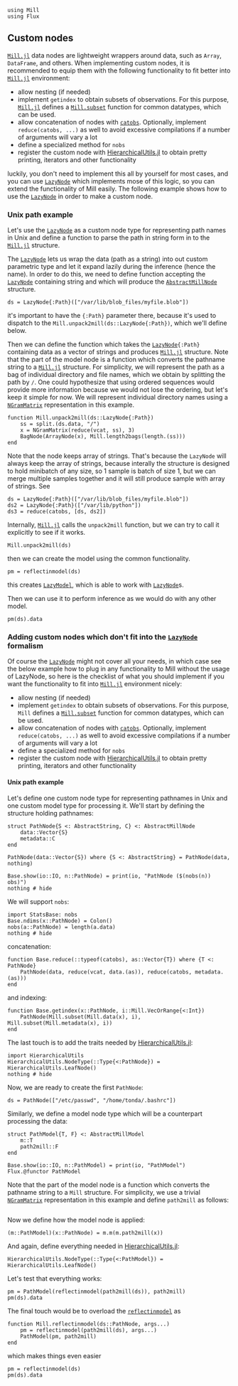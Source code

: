 ```@setup custom
using Mill
using Flux
```

## Custom nodes

[`Mill.jl`](https://github.com/CTUAvastLab/Mill.jl) data nodes are lightweight wrappers around data, such as `Array`, `DataFrame`, and others. When implementing custom nodes, it is recommended to equip them with the following functionality to fit better into [`Mill.jl`](https://github.com/CTUAvastLab/Mill.jl) environment:

* allow nesting (if needed)
* implement `getindex` to obtain subsets of observations. For this purpose, [`Mill.jl`](https://github.com/CTUAvastLab/Mill.jl) defines a [`Mill.subset`](@ref) function for common datatypes, which can be used.
* allow concatenation of nodes with [`catobs`](@ref). Optionally, implement `reduce(catobs, ...)` as well to avoid excessive compilations if a number of arguments will vary a lot
* define a specialized method for `nobs`
* register the custom node with [HierarchicalUtils.jl](@ref) to obtain pretty printing, iterators and other functionality

luckily, you don't need to implement this all by yourself for most cases, and you can use [`LazyNode`](@ref) which implements mose of this logic, so you can extend the functionality of Mill easily.
The following example shows how to use the [`LazyNode`](@ref) in order to make a custom node.

### Unix path example

Let's use the [`LazyNode`](@ref) as a custom node type for representing path names in Unix and define a function to parse the path in string form in to the [`Mill.jl`](https://github.com/CTUAvastLab/Mill.jl) structure. 

The [`LazyNode`](@ref) lets us wrap the data (path as a string) into out custom parametric type and let it expand lazily during the inference (hence the name).
In order to do this, we need to define function accepting the [`LazyNode`](@ref) containing string and which will produce the [`AbstractMillNode`](@ref) structure.

```@example custom
ds = LazyNode{:Path}(["/var/lib/blob_files/myfile.blob"])
```
it's important to have the `{:Path}` parameter there, because it's used to dispatch to the `Mill.unpack2mill(ds::LazyNode{:Path})`, which we'll define below.

Then we can define the function which takes the [`LazyNode`](@ref)`{:Path}` containing data as a vector of strings and produces [`Mill.jl`](https://github.com/CTUAvastLab/Mill.jl) structure.
Note that the part of the model node is a function which converts the pathname string to a [`Mill.jl`](https://github.com/CTUAvastLab/Mill.jl) structure. 
For simplicity, we will represent the path as a bag of individual directory and file names, which we obtain by splitting the path by `/`. 
One could hypothesize that using ordered sequences would provide more information because we would not lose the ordering, but
let's keep it simple for now. We will represent individual directory names using a [`NGramMatrix`](@ref) representation in this example.

```@example custom
function Mill.unpack2mill(ds::LazyNode{:Path})
    ss = split.(ds.data, "/")
    x = NGramMatrix(reduce(vcat, ss), 3)
    BagNode(ArrayNode(x), Mill.length2bags(length.(ss)))
end
```

Note that the node keeps array of strings. That's because the `LazyNode` will always keep the array of strings, because interally the structure is designed to hold minibatch of any size, so 1 sample is batch of size 1, but we can merge multiple samples together and it will still produce sample with array of strings.
See
```@example custom
ds = LazyNode{:Path}(["/var/lib/blob_files/myfile.blob"])
ds2 = LazyNode{:Path}(["/var/lib/python"])
ds3 = reduce(catobs, [ds, ds2])
```

Internally, [`Mill.jl`](https://github.com/CTUAvastLab/Mill.jl) calls the `unpack2mill` function, but we can try to call it explicitly to see if it works.
```@example custom
Mill.unpack2mill(ds)
```

then we can create the model using the common functionality.
```@repl custom
pm = reflectinmodel(ds)
```

this creates [`LazyModel`](@ref), which is able to work with [`LazyNode`](@ref)s.

Then we can use it to perform inference as we would do with any other model.

```@repl custom
pm(ds).data
```

### Adding custom nodes which don't fit into the [`LazyNode`](@ref) formalism

Of course the [`LazyNode`](@ref) might not cover all your needs, in which case see the below example how to plug in any functionality to Mill without the usage of LazyNode, 
so here is the checklist of what you should implement if you want the functionality to fit into [`Mill.jl`](https://github.com/CTUAvastLab/Mill.jl) environment nicely: 

* allow nesting (if needed)
* implement `getindex` to obtain subsets of observations. For this purpose, `Mill` defines a [`Mill.subset`](@ref) function for common datatypes, which can be used.
* allow concatenation of nodes with [`catobs`](@ref). Optionally, implement `reduce(catobs, ...)` as well to avoid excessive compilations if a number of arguments will vary a lot
* define a specialized method for `nobs`
* register the custom node with [HierarchicalUtils.jl](@ref) to obtain pretty printing, iterators and other functionality

#### Unix path example

Let's define one custom node type for representing pathnames in Unix and one custom model type for processing it. We'll start by defining the structure holding pathnames:

```@example custom
struct PathNode{S <: AbstractString, C} <: AbstractMillNode
    data::Vector{S}
    metadata::C
end

PathNode(data::Vector{S}) where {S <: AbstractString} = PathNode(data, nothing)

Base.show(io::IO, n::PathNode) = print(io, "PathNode ($(nobs(n)) obs)")
nothing # hide
```

We will support `nobs`:

```@example custom
import StatsBase: nobs
Base.ndims(x::PathNode) = Colon()
nobs(a::PathNode) = length(a.data)
nothing # hide
```

concatenation:

```@example custom
function Base.reduce(::typeof(catobs), as::Vector{T}) where {T <: PathNode}
    PathNode(data, reduce(vcat, data.(as)), reduce(catobs, metadata.(as)))
end
```

and indexing:

```@example custom
function Base.getindex(x::PathNode, i::Mill.VecOrRange{<:Int})
    PathNode(Mill.subset(Mill.data(x), i), Mill.subset(Mill.metadata(x), i))
end
```

The last touch is to add the traits needed by [HierarchicalUtils.jl](@ref):

```@example custom
import HierarchicalUtils
HierarchicalUtils.NodeType(::Type{<:PathNode}) = HierarchicalUtils.LeafNode()
nothing # hide
```

Now, we are ready to create the first `PathNode`:

```@repl custom
ds = PathNode(["/etc/passwd", "/home/tonda/.bashrc"])
```

Similarly, we define a model node type which will be a counterpart processing the data:

```@example custom
struct PathModel{T, F} <: AbstractMillModel
    m::T
    path2mill::F
end

Base.show(io::IO, n::PathModel) = print(io, "PathModel")
Flux.@functor PathModel
```

Note that the part of the model node is a function which converts the pathname string to a `Mill` structure. For simplicity, we use a trivial [`NGramMatrix`](@ref) representation in this example and define `path2mill` as follows:

```@example custom
```

Now we define how the model node is applied:

```@example custom
(m::PathModel)(x::PathNode) = m.m(m.path2mill(x))
```

And again, define everything needed in [HierarchicalUtils.jl](@ref):

```@example custom
HierarchicalUtils.NodeType(::Type{<:PathModel}) = HierarchicalUtils.LeafNode()
```

Let's test that everything works:

```@repl custom
pm = PathModel(reflectinmodel(path2mill(ds)), path2mill)
pm(ds).data
```

The final touch would be to overload the [`reflectinmodel`](@ref) as

```@example custom
function Mill.reflectinmodel(ds::PathNode, args...)
    pm = reflectinmodel(path2mill(ds), args...)
    PathModel(pm, path2mill)
end
```

which makes things even easier

```@repl custom
pm = reflectinmodel(ds)
pm(ds).data
```
